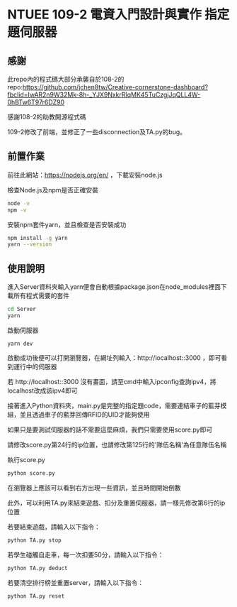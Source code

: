 # NTUEE 109-2 電資入門設計與實作 指定題伺服器

## 感謝

此repo內的程式碼大部分承襲自於108-2的repo:https://github.com/jchen8tw/Creative-cornerstone-dashboard?fbclid=IwAR2n9W32Mk-8h-_YJX9NxkrRlqMK45TuCzgjJqQLL4W-0hBTw6T97r6DZ90

感謝108-2的助教開源程式碼

109-2修改了前端，並修正了一些disconnection及TA.py的bug。

## 前置作業

前往此網站：https://nodejs.org/en/ ，下載安裝node.js

檢查Node.js及npm是否正確安裝

```bash
node -v
npm -v

```

安裝npm套件yarn，並且檢查是否安裝成功

```bash
npm install -g yarn
yarn --version

```

## 使用說明

進入Server資料夾輸入yarn便會自動根據package.json在node_modules裡面下載所有程式需要的套件

```bash
cd Server
yarn

```

啟動伺服器

```
yarn dev

```

啟動成功後便可以打開瀏覽器，在網址列輸入：http://localhost::3000 ，即可看到運行中的伺服器

若 http://localhost::3000 沒有畫面，請至cmd中輸入ipconfig查詢ipv4，將localhost改成該ipv4即可

接著進入Python資料夾，main.py是完整的指定題code，需要連結車子的藍芽模組，並且透過車子的藍芽回傳RFID的UID才能夠使用

如果只是要測試伺服器的話不需要這麼麻煩，我們只需要使用score.py即可

請修改score.py第24行的ip位置，也請修改第125行的'隊伍名稱'為任意隊伍名稱

執行score.py

```bash
python score.py

```

在瀏覽器上應該可以看到右方出現一些資訊，並且時間開始倒數

此外，可以利用TA.py來結束遊戲、扣分及重置伺服器，請一樣先修改第6行的ip位置

若要結束遊戲，請輸入以下指令：

```bash
python TA.py stop

```

若學生碰觸自走車，每一次扣要50分，請輸入以下指令：

```bash
python TA.py deduct

```

若要清空排行榜並重置server，請輸入以下指令：

```bash
python TA.py reset

```
